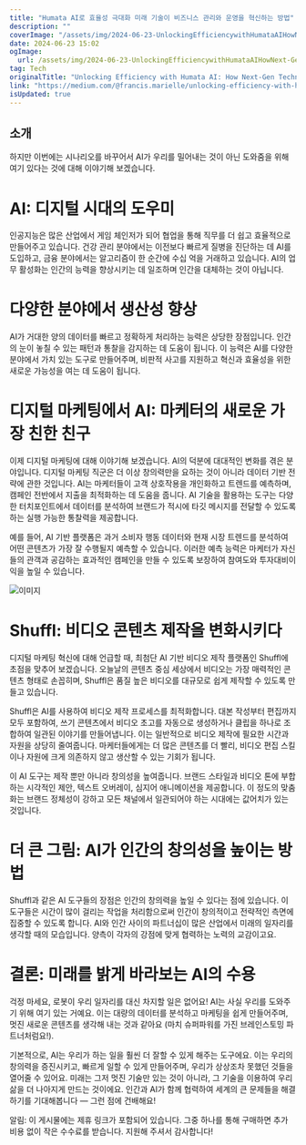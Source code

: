 ```yaml
---
title: "Humata AI로 효율성 극대화 미래 기술이 비즈니스 관리와 운영을 혁신하는 방법"
description: ""
coverImage: "/assets/img/2024-06-23-UnlockingEfficiencywithHumataAIHowNext-GenTechnologyisRevolutionizingBusinessManagementandOperations_0.png"
date: 2024-06-23 15:02
ogImage: 
  url: /assets/img/2024-06-23-UnlockingEfficiencywithHumataAIHowNext-GenTechnologyisRevolutionizingBusinessManagementandOperations_0.png
tag: Tech
originalTitle: "Unlocking Efficiency with Humata AI: How Next-Gen Technology is Revolutionizing Business Management and Operations"
link: "https://medium.com/@francis.marielle/unlocking-efficiency-with-humanata-ai-how-next-gen-technology-is-revolutionizing-business-913424db309b"
isUpdated: true
---
```






## 소개

하지만 이번에는 시나리오를 바꾸어서 AI가 우리를 밀어내는 것이 아닌 도와줌을 위해 여기 있다는 것에 대해 이야기해 보겠습니다.

# AI: 디지털 시대의 도우미

인공지능은 많은 산업에서 게임 체인저가 되어 협업을 통해 직무를 더 쉽고 효율적으로 만들어주고 있습니다. 건강 관리 분야에서는 이전보다 빠르게 질병을 진단하는 데 AI를 도입하고, 금융 분야에서는 알고리즘이 한 순간에 수십 억을 거래하고 있습니다. AI의 업무 활성화는 인간의 능력을 향상시키는 데 일조하며 인간을 대체하는 것이 아닙니다.

<div class="content-ad"></div>

# 다양한 분야에서 생산성 향상

AI가 거대한 양의 데이터를 빠르고 정확하게 처리하는 능력은 상당한 장점입니다. 인간의 눈이 놓칠 수 있는 패턴과 통찰을 감지하는 데 도움이 됩니다. 이 능력은 AI를 다양한 분야에서 가치 있는 도구로 만들어주며, 비판적 사고를 지원하고 혁신과 효율성을 위한 새로운 가능성을 여는 데 도움이 됩니다.

# 디지털 마케팅에서 AI: 마케터의 새로운 가장 친한 친구

이제 디지털 마케팅에 대해 이야기해 보겠습니다. AI의 덕분에 대대적인 변화를 겪은 분야입니다. 디지털 마케팅 직군은 더 이상 창의력만을 요하는 것이 아니라 데이터 기반 전략에 관한 것입니다. AI는 마케터들이 고객 상호작용을 개인화하고 트렌드를 예측하며, 캠페인 전반에서 지출을 최적화하는 데 도움을 줍니다. AI 기술을 활용하는 도구는 다양한 터치포인트에서 데이터를 분석하여 브랜드가 적시에 타깃 메시지를 전달할 수 있도록 하는 실행 가능한 통찰력을 제공합니다.

<div class="content-ad"></div>

예를 들어, AI 기반 플랫폼은 과거 소비자 행동 데이터와 현재 시장 트렌드를 분석하여 어떤 콘텐츠가 가장 잘 수행될지 예측할 수 있습니다. 이러한 예측 능력은 마케터가 자신들의 관객과 공감하는 효과적인 캠페인을 만들 수 있도록 보장하여 참여도와 투자대비이익을 높일 수 있습니다.

![이미지](/assets/img/2024-06-23-UnlockingEfficiencywithHumataAIHowNext-GenTechnologyisRevolutionizingBusinessManagementandOperations_0.png)

# Shuffl: 비디오 콘텐츠 제작을 변화시키다

디지털 마케팅 혁신에 대해 언급할 때, 최첨단 AI 기반 비디오 제작 플랫폼인 Shuffl에 초점을 맞추어 보겠습니다. 오늘날의 콘텐츠 중심 세상에서 비디오는 가장 매력적인 콘텐츠 형태로 손꼽히며, Shuffl은 품질 높은 비디오를 대규모로 쉽게 제작할 수 있도록 만들고 있습니다.

<div class="content-ad"></div>

Shuffl은 AI를 사용하여 비디오 제작 프로세스를 최적화합니다. 대본 작성부터 편집까지 모두 포함하여, 쓰기 콘텐츠에서 비디오 초고를 자동으로 생성하거나 클립을 하나로 조합하여 일관된 이야기를 만들어냅니다. 이는 일반적으로 비디오 제작에 필요한 시간과 자원을 상당히 줄여줍니다. 마케터들에게는 더 많은 콘텐츠를 더 빨리, 비디오 편집 스킬이나 자원에 크게 의존하지 않고 생산할 수 있는 기회가 됩니다.

이 AI 도구는 제작 뿐만 아니라 창의성을 높여줍니다. 브랜드 스타일과 비디오 톤에 부합하는 시각적인 제안, 텍스트 오버레이, 심지어 애니메이션을 제공합니다. 이 정도의 맞춤화는 브랜드 정체성이 강하고 모든 채널에서 일관되어야 하는 시대에는 값어치가 있는 것입니다.

# 더 큰 그림: AI가 인간의 창의성을 높이는 방법

Shuffl과 같은 AI 도구들의 장점은 인간의 창의력을 높일 수 있다는 점에 있습니다. 이 도구들은 시간이 많이 걸리는 작업을 처리함으로써 인간이 창의적이고 전략적인 측면에 집중할 수 있도록 합니다. AI와 인간 사이의 파트너십이 많은 산업에서 미래의 일자리를 생각할 때의 모습입니다. 양측이 각자의 강점에 맞게 협력하는 노력의 교감이고요.

<div class="content-ad"></div>

# 결론: 미래를 밝게 바라보는 AI의 수용

걱정 마세요, 로봇이 우리 일자리를 대신 차지할 일은 없어요! AI는 사실 우리를 도와주기 위해 여기 있는 거예요. 이는 대량의 데이터를 분석하고 마케팅을 쉽게 만들어주며, 멋진 새로운 콘텐츠를 생각해 내는 것과 같아요 (마치 슈퍼파워를 가진 브레인스토밍 파트너처럼요!).

기본적으로, AI는 우리가 하는 일을 훨씬 더 잘할 수 있게 해주는 도구에요. 이는 우리의 창의력을 증진시키고, 빠르게 일할 수 있게 만들어주며, 우리가 상상조차 못했던 것들을 열어줄 수 있어요. 미래는 그저 멋진 기술만 있는 것이 아니라, 그 기술을 이용하여 우리 삶을 더 나아지게 만드는 것이에요. 인간과 AI가 함께 협력하여 세계의 큰 문제들을 해결하기를 기대해봅니다 — 그런 점에 건배해요!

<div class="content-ad"></div>

알림: 이 게시물에는 제휴 링크가 포함되어 있습니다. 그중 하나를 통해 구매하면 추가 비용 없이 작은 수수료를 받습니다. 지원해 주셔서 감사합니다!